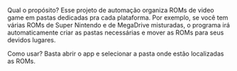 Qual o propósito? Esse projeto de automação organiza ROMs de video game em pastas dedicadas pra cada plataforma. Por exemplo,
se você tem várias ROMs de Super Nintendo e de MegaDrive misturadas, o programa irá automaticamente criar as pastas necessárias
e mover as ROMs para seus devidos lugares.

Como usar? Basta abrir o app e selecionar a pasta onde estão localizadas as ROMs.
